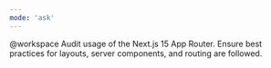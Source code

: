 ```yaml
---
mode: 'ask'
---
```


@workspace Audit usage of the Next.js 15 App Router. Ensure best practices for layouts, server
components, and routing are followed.
